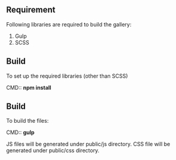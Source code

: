 ## Requirement
Following libraries are required to build the gallery:
1. Gulp
2. SCSS

## Build
To set up the required libraries (other than SCSS)

CMD:: **npm install**

## Build
To build the files:

CMD:: **gulp**

JS files will be generated under public/js directory.
CSS file will be generated under public/css directory.


